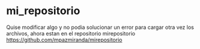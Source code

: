 # mi_repositorio
Quise modificar algo y no podia solucionar un error para cargar otra vez los archivos, ahora estan en el repositorio mirepositorio 
https://github.com/mpazmiranda/mirepositorio
